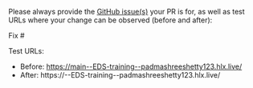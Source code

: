 Please always provide the [GitHub issue(s)](../issues) your PR is for, as well as test URLs where your change can be observed (before and after):

Fix #<gh-issue-id>

Test URLs:
- Before: https://main--EDS-training--padmashreeshetty123.hlx.live/
- After: https://<branch>--EDS-training--padmashreeshetty123.hlx.live/
